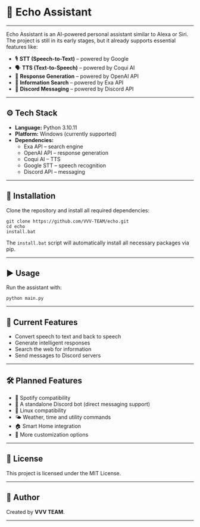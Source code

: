 # 🤖 Echo Assistant

---

Echo Assistant is an AI-powered personal assistant similar to Alexa or Siri.  
The project is still in its early stages, but it already supports essential features like:

- 🎙️ **STT (Speech-to-Text)** – powered by Google  
- 🗣️ **TTS (Text-to-Speech)** – powered by Coqui AI  
- 💬 **Response Generation** – powered by OpenAI API  
- 🔎 **Information Search** – powered by Exa API  
- 📩 **Discord Messaging** – powered by Discord API  

---

## ⚙️ Tech Stack
- **Language:** Python 3.10.11  
- **Platform:** Windows (currently supported)  
- **Dependencies:**
  - Exa API – search engine  
  - OpenAI API – response generation  
  - Coqui AI – TTS  
  - Google STT – speech recognition  
  - Discord API – messaging  

---

## 🚀 Installation

Clone the repository and install all required dependencies:

```
git clone https://github.com/VVV-TEAM/echo.git
cd echo  
install.bat  
```

The `install.bat` script will automatically install all necessary packages via pip.

---

## ▶️ Usage

Run the assistant with:

```
python main.py  
```

---

## 📌 Current Features
- Convert speech to text and back to speech  
- Generate intelligent responses  
- Search the web for information  
- Send messages to Discord servers  

---

## 🛠️ Planned Features
- 🎵 Spotify compatibility  
- 🤖 A standalone Discord bot (direct messaging support)  
- 🐧 Linux compatibility  
- 🌤️ Weather, time and utility commands  
- 🏠 Smart Home integration  
- 🔧 More customization options  

---

## 📜 License
This project is licensed under the MIT License.

---

## 👤 Author
Created by **VVV TEAM**.

---